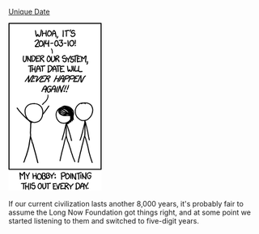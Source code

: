 [Unique Date](https://xkcd.com/1340)

![Unique Date](./random_comic.png)

If our current civilization lasts another 8,000 years, it's probably fair to assume the Long Now Foundation got things right, and at some point we started listening to them and switched to five-digit years.

